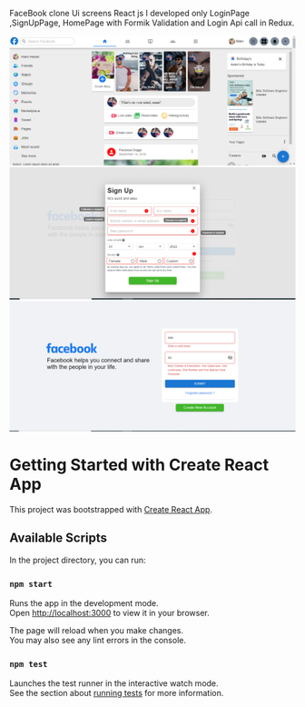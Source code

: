 FaceBook clone Ui screens React js
I developed only LoginPage ,SignUpPage, HomePage with Formik Validation and Login Api call in Redux.

![stack Overflow](https://github.com/ManiMaran001/FaceBook-Mini-Clone-Application/blob/main/Screenshots/HomePage.PNG?raw=true)
![stack Overflow](https://github.com/ManiMaran001/FaceBook-Mini-Clone-Application/blob/main/Screenshots/signup.PNG?raw=true)
![stack Overflow](https://github.com/ManiMaran001/FaceBook-Mini-Clone-Application/blob/main/Screenshots/loginValidation.PNG?raw=true)


# Getting Started with Create React App

This project was bootstrapped with [Create React App](https://github.com/facebook/create-react-app).

## Available Scripts

In the project directory, you can run:

### `npm start`

Runs the app in the development mode.\
Open [http://localhost:3000](http://localhost:3000) to view it in your browser.

The page will reload when you make changes.\
You may also see any lint errors in the console.

### `npm test`

Launches the test runner in the interactive watch mode.\
See the section about [running tests](https://facebook.github.io/create-react-app/docs/running-tests) for more information.

